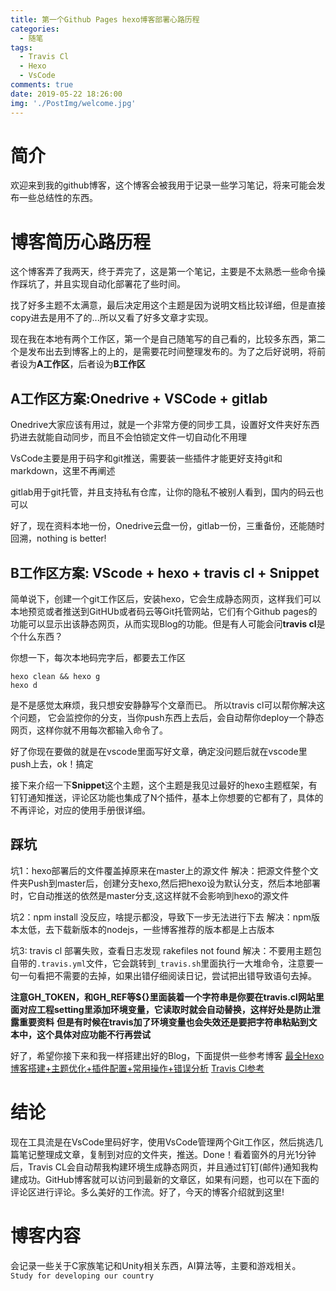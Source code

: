 ```yaml
---
title: 第一个Github Pages hexo博客部署心路历程
categories:
  - 随笔
tags:
  - Travis Cl
  - Hexo
  - VsCode
comments: true
date: 2019-05-22 18:26:00
img: './PostImg/welcome.jpg'
---
```


# 简介
欢迎来到我的github博客，这个博客会被我用于记录一些学习笔记，将来可能会发布一些总结性的东西。



# 博客简历心路历程
这个博客弄了我两天，终于弄完了，这是第一个笔记，主要是不太熟悉一些命令操作踩坑了，并且实现自动化部署花了些时间。

找了好多主题不太满意，最后决定用这个主题是因为说明文档比较详细，但是直接copy进去是用不了的...所以又看了好多文章才实现。

现在我在本地有两个工作区，第一个是自己随笔写的自己看的，比较多东西，第二个是发布出去到博客上的上的，是需要花时间整理发布的。为了之后好说明，将前者设为**A工作区**，后者设为**B工作区**



## A工作区方案:Onedrive + VSCode + gitlab
Onedrive大家应该有用过，就是一个非常方便的同步工具，设置好文件夹好东西扔进去就能自动同步，而且不会怕锁定文件一切自动化不用理

VsCode主要是用于码字和git推送，需要装一些插件才能更好支持git和markdown，这里不再阐述

gitlab用于git托管，并且支持私有仓库，让你的隐私不被别人看到，国内的码云也可以

好了，现在资料本地一份，Onedrive云盘一份，gitlab一份，三重备份，还能随时回溯，nothing is better!



## B工作区方案: VScode + hexo + travis cl + Snippet
简单说下，创建一个git工作区后，安装hexo，它会生成静态网页，这样我们可以本地预览或者推送到GitHUb或者码云等Git托管网站，它们有个Github pages的功能可以显示出该静态网页，从而实现Blog的功能。但是有人可能会问**travis cl**是个什么东西？

你想一下，每次本地码完字后，都要去工作区
```
hexo clean && hexo g
hexo d
```
是不是感觉太麻烦，我只想安安静静写个文章而已。
所以travis cl可以帮你解决这个问题，
它会监控你的分支，当你push东西上去后，会自动帮你deploy一个静态网页，这样你就不用每次都输入命令了。

好了你现在要做的就是在vscode里面写好文章，确定没问题后就在vscode里push上去，ok！搞定

接下来介绍一下**Snippet**这个主题，这个主题是我见过最好的hexo主题框架，有钉钉通知推送，评论区功能也集成了N个插件，基本上你想要的它都有了，具体的不再评论，对应的使用手册很详细。



## 踩坑
坑1：hexo部署后的文件覆盖掉原来在master上的源文件
解决：把源文件整个文件夹Push到master后，创建分支hexo,然后把hexo设为默认分支，然后本地部署时，它自动推送的依然是master分支,这这样就不会影响到hexo的源文件

坑2：npm install 没反应，啥提示都没，导致下一步无法进行下去
解决：npm版本太低，去下载新版本的nodejs，一些博客推荐的版本都是上古版本

坑3: travis cl 部署失败，查看日志发现 rakefiles not found
解决：不要用主题包自带的`.travis.yml`文件，它会跳转到`_travis.sh`里面执行一大堆命令，注意要一句一句看把不需要的去掉，如果出错仔细阅读日记，尝试把出错导致语句去掉。

**注意GH_TOKEN，和GH_REF等${}里面装着一个字符串是你要在travis.cl网站里面对应工程setting里添加环境变量，它读取时就会自动替换，这样好处是防止泄露重要资料**
**但是有时候在travis加了环境变量也会失效还是要把字符串粘贴到文本中，这个具体对应功能不行再尝试**

好了，希望你接下来和我一样搭建出好的Blog，下面提供一些参考博客
[最全Hexo博客搭建+主题优化+插件配置+常用操作+错误分析](https://www.simon96.online/2018/10/12/hexo-tutorial/)
[Travis Cl参考](https://zespia.tw/blog/2015/01/21/continuous-deployment-to-github-with-travis/)



# 结论
现在工具流是在VsCode里码好字，使用VsCode管理两个Git工作区，然后挑选几篇笔记整理成文章，复制到对应的文件夹，推送。Done！看着窗外的月光1分钟后，Travis CL会自动帮我构建环境生成静态网页，并且通过钉钉(邮件)通知我构建成功。GitHub博客就可以访问到最新的文章区，如果有问题，也可以在下面的评论区进行评论。多么美好的工作流。好了，今天的博客介绍就到这里!



# 博客内容
会记录一些关于C家族笔记和Unity相关东西，AI算法等，主要和游戏相关。
`Study for developing our country`